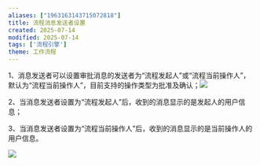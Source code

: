 ```yaml
---
aliases: ["1963163143715072818"]
title: 流程消息发送者设置
created: 2025-07-14
modified: 2025-07-14
tags: ['流程引擎']
theme: 工作流程
---
```


1、消息发送者可以设置审批消息的发送者为“流程发起人”或“流程当前操作人”，默认为“流程当前操作人”，目前支持的操作类型为批准及确认；![](4fb2af5b6963e73495ceee24d4db2916.jpg)

2、当消息发送者设置为“流程发起人”后，收到的消息显示的是发起人的用户信息；

3、当消息发送者设置为“流程当前操作人”后，收到的消息显示的是当前操作人的用户信息。

![](b8ab3aeddd6b9d0910ac466db9cd2348.jpg)
